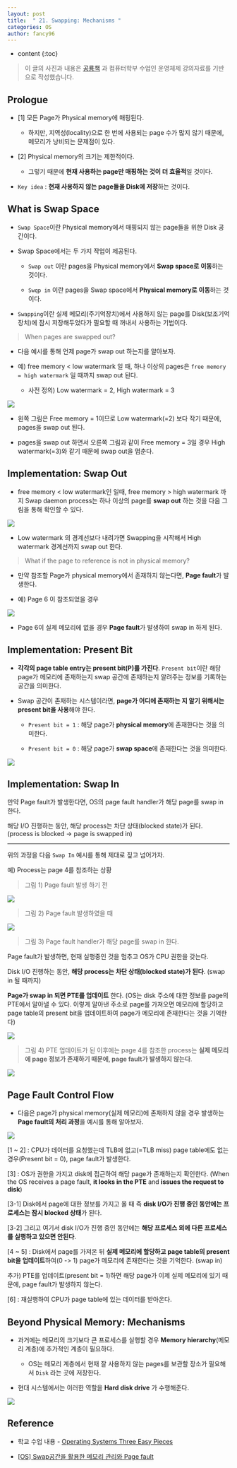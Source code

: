 ```yaml
---
layout: post
title:  " 21. Swapping: Mechanisms "
categories: OS
author: fancy96
---
```

* content
{:toc}

> 이 글의 사진과 내용은 [공룡책](https://www.amazon.com/Operating-Systems-Three-Easy-Pieces/dp/198508659X) 과 컴퓨터학부 수업인 운영체제 강의자료를 기반으로 작성했습니다.

## Prologue

* [1] 모든 Page가 Physical memory에 매핑된다.

    * 하지만, 지역성(locality)으로 한 번에 사용되는 page 수가 많지 않기 때문에, 메모리가 낭비되는 문제점이 있다.

* [2] Physical memory의 크기는 제한적이다.

    * 그렇기 때문에 **현재 사용하는 page만 매핑하는 것이 더 효율적**일 것이다.

* `Key idea` : **현재 사용하지 않는 page들을 Disk에 저장**하는 것이다.

## What is Swap Space

* `Swap Space`이란 Physical memory에서 매핑되지 않는 page들을 위한 Disk 공간이다.

* Swap Space에서는 두 가지 작업이 제공된다.

    * `Swap out` 이란 pages을 Physical memory에서 **Swap space로 이동**하는 것이다.

    * `Swqp in` 이란 pages을 Swap space에서 **Physical memory로 이동**하는 것이다.


* `Swapping`이란 실제 메모리(주기억장치)에서 사용하지 않는 page를 Disk(보조기억장치)에 잠시 저장해두었다가 필요할 때 꺼내서 사용하는 기법이다.

> When pages are swapped out?

* 다음 예시를 통해 언제 page가 swap out 하는지를 알아보자.

* 예) free memory < low watermark 일 때, 하나 이상의 pages은 `free memory = high watermark` 일 때까지 swap out 된다.

    * 사전 정의) Low watermark = 2, High watermark = 3

![](/assets/img/os/os-21-swapping-1.png)

* 왼쪽 그림은 Free memory = 1이므로 Low watermark(=2) 보다 작기 때문에, pages을 swap out 된다.

* pages을 swap out 하면서 오른쪽 그림과 같이 Free memory = 3일 경우 High watermark(=3)와 같기 때문에 swap out을 멈춘다.


## Implementation: Swap Out

* free memory < low watermark인 일때, free memory > high watermark 까지 Swap daemon process는 하나 이상의 page를 **swap out** 하는 것을 다음 그림을 통해 확인할 수 있다.

![](/assets/img/os/os-21-swapping-2.png)

* Low watermark 의 경계선보다 내려가면 Swapping을 시작해서 High watermark 경계선까지 swap out 한다.


> What if the page to reference is not in physical memory?

* 만약 참조할 Page가 physical memory에서 존재하지 않는다면, **Page fault**가 발생한다.

* 예) Page 6 이 참조되었을 경우

![](/assets/img/os/os-21-swapping-3.png)

* Page 6이 실제 메모리에 없을 경우 **Page fault**가 발생하여 swap in 하게 된다.

## Implementation: Present Bit 

* **각각의 page table entry는 present bit(P)를 가진다**. `Present bit`이란 해당 page가 메모리에 존재하는지 swap 공간에 존재하는지 알려주는 정보를 기록하는 공간을 의미한다.

* Swap 공간이 존재하는 시스템이라면, **page가 어디에 존재하는 지 알기 위해서는 present bit을 사용**해야 한다. 

    * `Present bit = 1` : 해당 page가 **physical memory**에 존재한다는 것을 의미한다.

    * `Present bit = 0` : 해당 page가 **swap space**에 존재한다는 것을 의미한다.

![](/assets/img/os/os-21-swapping-4.png)


## Implementation: Swap In

만약 Page fault가 발생한다면, OS의 page fault handler가 해당 page를 swap in 한다.

해당 I/O 진행하는 동안, 해당 process는 차단 상태(blocked state)가 된다. (process is blocked -> page is swapped in)

---

위의 과정을 다음 `Swap In` 예시를 통해 제대로 짚고 넘어가자. 

예) Process는 page 4를 참조하는 상황

> 그림 1) Page fault 발생 하기 전

![](/assets/img/os/os-21-swapping-5.png)


> 그림 2) Page fault 발생하였을 때

![](/assets/img/os/os-21-swapping-6.png)

> 그림 3) Page fault handler가 해당 page를 swap in 한다.

Page fault가 발생하면, 현재 실행중인 것을 멈추고 OS가 CPU 권한을 갖는다.

Disk I/O 진행하는 동안, **해당 process는 차단 상태(blocked state)가 된다**. (swap in 될 때까지)

**Page가 swap in 되면 PTE를 업데이트** 한다. (OS는 disk 주소에 대한 정보를 page의 PTE에서 알아낼 수 있다. 이렇게 알아낸 주소로 page를 가져오면 메모리에 할당하고 page table의 present bit을 업데이트하여 page가 메모리에 존재한다는 것을 기억한다)

![](/assets/img/os/os-21-swapping-7.png)

> 그림 4) PTE 업데이트가 된 이후에는 page 4를 참조한 process는 **실제 메모리에 page 정보가 존재하기 때문에, page fault가 발생하지 않는다**.

![](/assets/img/os/os-21-swapping-8.png)

## Page Fault Control Flow

* 다음은 page가 physical memory(실제 메모리)에 존재하지 않을 경우 발생하는 **Page fault의 처리 과정**을 예시를 통해 알아보자.

![](/assets/img/os/os-21-swapping-9.png)

[1 ~ 2] : CPU가 데이터를 요청했는데 TLB에 없고(=TLB miss) page table에도 없는 경우(Present bit = 0), page fault가 발생한다.

[3] : OS가 권한을 가지고 disk에 접근하여 해당 page가 존재하는지 확인한다. (When the OS receives a page fault, **it looks in the PTE** and **issues the request to disk**)

[3-1] Disk에서 page에 대한 정보를 가지고 올 때 즉 **disk I/O가 진행 중인 동안에는 프로세스는 잠시 blocked 상태**가 된다.

[3-2] 그리고 여기서 disk I/O가 진행 중인 동안에는 **해당 프로세스 외에 다른 프로세스를 실행하고 있으면 안된다**.

[4 ~ 5] : Disk에서 page를 가져온 뒤 **실제 메모리에 할당하고 page table의 present bit을 업데이트**하여(0 -> 1) page가 메모리에 존재한다는 것을 기억한다. (swap in)

추가) PTE를 업데이트(present bit = 1)하면 해당 page가 이제 실제 메모리에 있기 때문에, page fault가 발생하지 않는다.

[6] : 재실행하여 CPU가 page table에 있는 데이터를 받아온다.

## Beyond Physical Memory: Mechanisms

* 과거에는 메모리의 크기보다 큰 프로세스를 실행할 경우 **Memory hierarchy**(메모리 계층)에 추가적인 계층이 필요하다.

    * OS는 메모리 계층에서 현재 잘 사용하지 않는 pages를 보관할 장소가 필요해서 `Disk` 라는 곳에 저장한다.

* 현대 시스템에서는 이러한 역할을 **Hard disk drive** 가 수행해준다.

![](/assets/img/os/os-21-swapping-10.png)

## Reference

* 학교 수업 내용 - [Operating Systems Three Easy Pieces](https://www.amazon.com/Operating-Systems-Three-Easy-Pieces/dp/198508659X)

* [[OS] Swap공간을 활용한 메모리 관리와 Page fault](https://icksw.tistory.com/151)